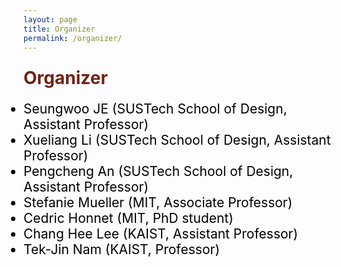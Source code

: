 ```yaml
---
layout: page
title: Organizer
permalink: /organizer/
---
```


<div class="section-title">
    <h1 class="custom-h1">Organizer</h1>
    <ul class="section-content-left">
        <li>Seungwoo JE (SUSTech School of Design, Assistant Professor)</li>
        <li>Xueliang Li (SUSTech School of Design, Assistant Professor)</li>
        <li>Pengcheng An (SUSTech School of Design, Assistant Professor)</li>
        <li>Stefanie Mueller (MIT, Associate Professor)</li>
        <li>Cedric Honnet (MIT, PhD student)</li>
        <li>Chang Hee Lee (KAIST, Assistant Professor)</li>
        <li>Tek-Jin Nam (KAIST, Professor)</li>
    </ul>
</div>

<style>
/* 如果你想让每个标题在一个特定的区域或者容器中居中，你也可以使用 .section-title 类： */
.section-title {
    text-align: center; /* 这会使容器内的所有元素居中 */
}

.custom-h1 {
    font-size: 2em; /* 或其他你需要的大小 */
    font-weight: bold; /* 使文本加粗 */
    color: #6f2316; /* 设置文本颜色为红色 */
    text-align: left; /* 居中文本 */
    margin: 0; /* 移除默认的边距 */
    padding: 10px 0; /* 可选：添加一些上下填充 */
}

.section-content-left {
    color: black; /* 设置文本颜色为黑色 */
    text-align: left; /* 居中文本 */
    margin: 0; /* 移除默认的边距 */
    padding: 10px 0; /* 可选：添加一些上下填充 */
    font-size: 1.5em; /* 设置字体大小，根据需要调整 */
}
</style>